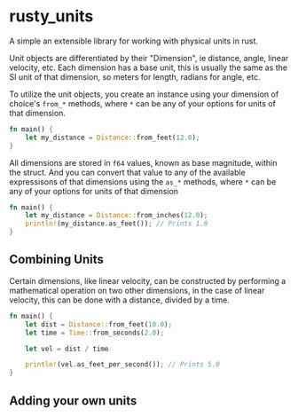 # rusty_units

A simple an extensible library for working with physical units in rust.

Unit objects are differentiated by their "Dimension", ie distance, angle, linear velocity, etc. Each dimension has a base unit, this is usually the same as the SI unit of that dimension, so meters for length, radians for angle, etc.

To utilize the unit objects, you create an instance using your dimension of choice's `from_*` methods, where `*` can be any of your options for units of that dimension.

```rust
fn main() {
    let my_distance = Distance::from_feet(12.0);
}
```

All dimensions are stored in `f64` values, known as base magnitude, within the struct. And you can convert that value to any of the available expressisons of that dimensions using the `as_*` methods, where `*` can be any of your options for units of that dimension

```rust
fn main() {
    let my_distance = Distance::from_inches(12.0);
    println!(my_distance.as_feet()); // Prints 1.0
}
```

## Combining Units

Certain dimensions, like linear velocity, can be constructed by performing a mathematical operation on two other dimensions, in the case of linear velocity, this can be done with a distance, divided by a time.

```rust
fn main() {
    let dist = Distance::from_feet(10.0);
    let time = Time::from_seconds(2.0);

    let vel = dist / time

    println!(vel.as_feet_per_second()); // Prints 5.0
}
```

## Adding your own units

